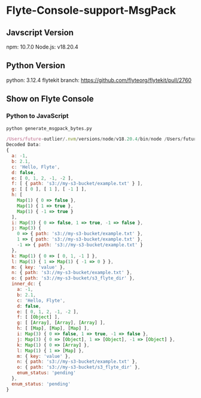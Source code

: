 # Flyte-Console-support-MsgPack

## Javscript Version
npm: 10.7.0
Node.js: v18.20.4

## Python Version
python: 3.12.4 
flytekit branch: https://github.com/flyteorg/flytekit/pull/2760


## Show on Flyte Console

### Python to JavaScript
```python
python generate_msgpack_bytes.py 
```

```javascript
/Users/future-outlier/.nvm/versions/node/v18.20.4/bin/node /Users/future-outlier/code/dev/build/PR/JSON/Flyte-Console-support-MsgPack/msgpack_decode.js
Decoded Data:
{
  a: -1,
  b: 2.1,
  c: 'Hello, Flyte',
  d: false,
  e: [ 0, 1, 2, -1, -2 ],
  f: [ { path: 's3://my-s3-bucket/example.txt' } ],
  g: [ [ 0 ], [ 1 ], [ -1 ] ],
  h: [
    Map(1) { 0 => false },
    Map(1) { 1 => true },
    Map(1) { -1 => true }
  ],
  i: Map(3) { 0 => false, 1 => true, -1 => false },
  j: Map(3) {
    0 => { path: 's3://my-s3-bucket/example.txt' },
    1 => { path: 's3://my-s3-bucket/example.txt' },
    -1 => { path: 's3://my-s3-bucket/example.txt' }
  },
  k: Map(1) { 0 => [ 0, 1, -1 ] },
  l: Map(1) { 1 => Map(1) { -1 => 0 } },
  m: { key: 'value' },
  n: { path: 's3://my-s3-bucket/example.txt' },
  o: { path: 's3://my-s3-bucket/s3_flyte_dir' },
  inner_dc: {
    a: -1,
    b: 2.1,
    c: 'Hello, Flyte',
    d: false,
    e: [ 0, 1, 2, -1, -2 ],
    f: [ [Object] ],
    g: [ [Array], [Array], [Array] ],
    h: [ [Map], [Map], [Map] ],
    i: Map(3) { 0 => false, 1 => true, -1 => false },
    j: Map(3) { 0 => [Object], 1 => [Object], -1 => [Object] },
    k: Map(1) { 0 => [Array] },
    l: Map(1) { 1 => [Map] },
    m: { key: 'value' },
    n: { path: 's3://my-s3-bucket/example.txt' },
    o: { path: 's3://my-s3-bucket/s3_flyte_dir' },
    enum_status: 'pending'
  },
  enum_status: 'pending'
}



```
